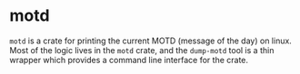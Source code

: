# motd

`motd` is a crate for printing the current MOTD (message of the day)
on linux. Most of the logic lives in the `motd` crate, and the `dump-motd`
tool is a thin wrapper which provides a command line interface for the
crate.
